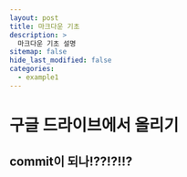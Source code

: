 ```yaml
---
layout: post
title: 마크다운 기초
description: >
  마크다운 기초 설명
sitemap: false
hide_last_modified: false
categories:
  - example1
---
```



# 구글 드라이브에서 올리기 

## commit이 되나!??!?!!?